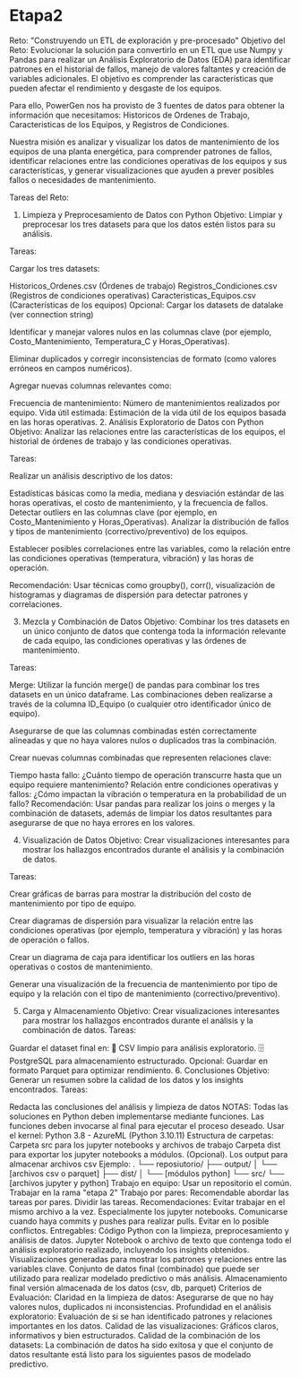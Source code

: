 # Etapa2
Reto: "Construyendo un ETL de exploración y pre-procesado"
Objetivo del Reto:
Evolucionar la solución para convertirlo en un ETL que use Numpy y Pandas para realizar un Análisis Exploratorio de Datos (EDA) para identificar patrones en el historial de fallos, manejo de valores faltantes y creación de variables adicionales. El objetivo es comprender las características que pueden afectar el rendimiento y desgaste de los equipos.

Para ello, PowerGen nos ha provisto de 3 fuentes de datos para obtener la información que necesitamos: Historicos de Ordenes de Trabajo, Caracteristicas de los Equipos, y Registros de Condiciones.

Nuestra misión es analizar y visualizar los datos de mantenimiento de los equipos de una planta energética, para comprender patrones de fallos, identificar relaciones entre las condiciones operativas de los equipos y sus características, y generar visualizaciones que ayuden a prever posibles fallos o necesidades de mantenimiento.

Tareas del Reto:
1. Limpieza y Preprocesamiento de Datos con Python
Objetivo: Limpiar y preprocesar los tres datasets para que los datos estén listos para su análisis.

Tareas:

Cargar los tres datasets:

Historicos_Ordenes.csv (Órdenes de trabajo)
Registros_Condiciones.csv (Registros de condiciones operativas)
Caracteristicas_Equipos.csv (Características de los equipos)
Opcional: Cargar los datasets de datalake (ver connection string)

Identificar y manejar valores nulos en las columnas clave (por ejemplo, Costo_Mantenimiento, Temperatura_C y Horas_Operativas).

Eliminar duplicados y corregir inconsistencias de formato (como valores erróneos en campos numéricos).

Agregar nuevas columnas relevantes como:

Frecuencia de mantenimiento: Número de mantenimientos realizados por equipo.
Vida útil estimada: Estimación de la vida útil de los equipos basada en las horas operativas.
2. Análisis Exploratorio de Datos con Python
Objetivo: Analizar las relaciones entre las características de los equipos, el historial de órdenes de trabajo y las condiciones operativas.

Tareas:

Realizar un análisis descriptivo de los datos:

Estadísticas básicas como la media, mediana y desviación estándar de las horas operativas, el costo de mantenimiento, y la frecuencia de fallos.
Detectar outliers en las columnas clave (por ejemplo, en Costo_Mantenimiento y Horas_Operativas).
Analizar la distribución de fallos y tipos de mantenimiento (correctivo/preventivo) de los equipos.

Establecer posibles correlaciones entre las variables, como la relación entre las condiciones operativas (temperatura, vibración) y las horas de operación.

Recomendación: Usar técnicas como groupby(), corr(), visualización de histogramas y diagramas de dispersión para detectar patrones y correlaciones.

3. Mezcla y Combinación de Datos
Objetivo: Combinar los tres datasets en un único conjunto de datos que contenga toda la información relevante de cada equipo, las condiciones operativas y las órdenes de mantenimiento.

Tareas:

Merge: Utilizar la función merge() de pandas para combinar los tres datasets en un único dataframe. Las combinaciones deben realizarse a través de la columna ID_Equipo (o cualquier otro identificador único de equipo).

Asegurarse de que las columnas combinadas estén correctamente alineadas y que no haya valores nulos o duplicados tras la combinación.

Crear nuevas columnas combinadas que representen relaciones clave:

Tiempo hasta fallo: ¿Cuánto tiempo de operación transcurre hasta que un equipo requiere mantenimiento?
Relación entre condiciones operativas y fallos: ¿Cómo impactan la vibración o temperatura en la probabilidad de un fallo?
Recomendación: Usar pandas para realizar los joins o merges y la combinación de datasets, además de limpiar los datos resultantes para asegurarse de que no haya errores en los valores.

4. Visualización de Datos
Objetivo: Crear visualizaciones interesantes para mostrar los hallazgos encontrados durante el análisis y la combinación de datos.

Tareas:

Crear gráficas de barras para mostrar la distribución del costo de mantenimiento por tipo de equipo.

Crear diagramas de dispersión para visualizar la relación entre las condiciones operativas (por ejemplo, temperatura y vibración) y las horas de operación o fallos.

Crear un diagrama de caja para identificar los outliers en las horas operativas o costos de mantenimiento.

Generar una visualización de la frecuencia de mantenimiento por tipo de equipo y la relación con el tipo de mantenimiento (correctivo/preventivo).

5. Carga y Almacenamiento
Objetivo: Crear visualizaciones interesantes para mostrar los hallazgos encontrados durante el análisis y la combinación de datos. Tareas:

Guardar el dataset final en:
📂 CSV limpio para análisis exploratorio.
🗄️ PostgreSQL para almacenamiento estructurado.
Opcional: Guardar en formato Parquet para optimizar rendimiento.
6. Conclusiones
Objetivo: Generar un resumen sobre la calidad de los datos y los insights encontrados. Tareas:

Redacta las conclusiones del análisis y limpieza de datos
NOTAS:
Todas las soluciones en Python deben implementarse mediante funciones. Las funciones deben invocarse al final para ejecutar el proceso deseado.
Usar el kernel: Python 3.8 - AzureML (Python 3.10.11)
Estructura de carpetas:
Carpeta src para los jupyter notebooks y archivos de trabajo
Carpeta dist para exportar los jupyter notebooks a módulos. (Opcional).
Los output para almacenar archivos csv
Ejemplo:
.
└── reposiutorio/
    ├── output/
    │   └── [archivos csv o parquet]
    ├── dist/
    │   └── [módulos python]
    └── src/
        └── [archivos jupyter y python]
Trabajo en equipo:
Usar un repositorio el común.
Trabajar en la rama "etapa 2"
Trabajo por pares:
Recomendable abordar las tareas por pares.
Dividir las tareas.
Recomendaciones:
Evitar trabajar en el mismo archivo a la vez. Especialmente los jupyter notebooks.
Comunicarse cuando haya commits y pushes para realizar pulls. Evitar en lo posible conflictos.
Entregables:
Código Python con la limpieza, preprocesamiento y análisis de datos.
Jupyter Notebook o archivo de texto que contenga todo el análisis exploratorio realizado, incluyendo los insights obtenidos.
Visualizaciones generadas para mostrar los patrones y relaciones entre las variables clave.
Conjunto de datos final (combinado) que puede ser utilizado para realizar modelado predictivo o más análisis.
Almacenamiento final versión almacenada de los datos (csv, db, parquet)
Criterios de Evaluación:
Claridad en la limpieza de datos: Asegurarse de que no hay valores nulos, duplicados ni inconsistencias.
Profundidad en el análisis exploratorio: Evaluación de si se han identificado patrones y relaciones importantes en los datos.
Calidad de las visualizaciones: Gráficos claros, informativos y bien estructurados.
Calidad de la combinación de los datasets: La combinación de datos ha sido exitosa y que el conjunto de datos resultante está listo para los siguientes pasos de modelado predictivo.
